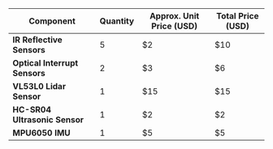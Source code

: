 | **Component**              | **Quantity** | **Approx. Unit Price (USD)** | **Total Price (USD)** |
|-----------------------------|-------------|------------------------------|------------------------|
| **IR Reflective Sensors**  | 5           | $2                           | $10                   |
| **Optical Interrupt Sensors** | 2        | $3                           | $6                    |
| **VL53L0 Lidar Sensor**    | 1           | $15                          | $15                   |
| **HC-SR04 Ultrasonic Sensor** | 1        | $2                           | $2                    |
| **MPU6050 IMU**            | 1           | $5                           | $5      


